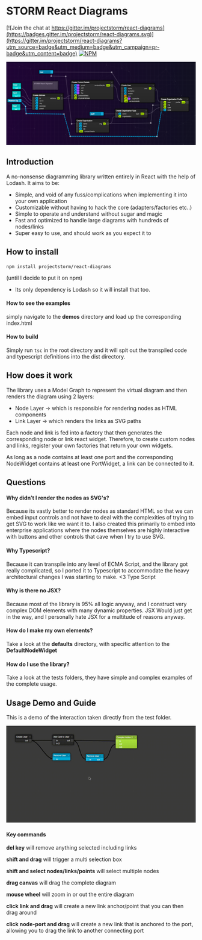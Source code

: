# STORM React Diagrams

[![Join the chat at https://gitter.im/projectstorm/react-diagrams](https://badges.gitter.im/projectstorm/react-diagrams.svg)](https://gitter.im/projectstorm/react-diagrams?utm_source=badge&utm_medium=badge&utm_campaign=pr-badge&utm_content=badge)
[![NPM](https://nodei.co/npm/storm-react-diagrams.png?mini=true)](https://npmjs.org/package/storm-react-diagrams)

![Demo2](./demo2.png)

## Introduction

A no-nonsense diagramming library written entirely in React with the help of Lodash. It aims to be:

* Simple, and void of any fuss/complications when implementing it into your own application
* Customizable without having to hack the core (adapters/factories etc..)
* Simple to operate and understand without sugar and magic
* Fast and optimized to handle large diagrams with hundreds of nodes/links
* Super easy to use, and should work as you expect it to

## How to install

```
npm install projectstorm/react-diagrams
```

(until I decide to put it on npm)

* Its only dependency is Lodash so it will install that too.

#### How to see the examples

simply navigate to the __demos__ directory and load up the corresponding index.html

#### How to build

Simply run ```tsc``` in the root directory and it will spit out the transpiled code and typescript definitions
into the dist directory.


## How does it work

The library uses a Model Graph to represent the virtual diagram and then renders the diagram using
2 layers:
* Node Layer -> which is responsible for rendering nodes as HTML components
* Link Layer -> which renders the links as SVG paths

Each node and link is fed into a factory that then generates the corresponding node or link react widget.
Therefore, to create custom nodes and links, register your own factories that return your own widgets.

As long as a node contains at least one port and the corresponding NodeWidget contains at least one PortWidget,
a link can be connected to it.

## Questions

#### Why didn’t I render the nodes as SVG's?

Because its vastly better to render nodes as standard HTML so that we can embed input controls and not have
to deal with the complexities of trying to get SVG to work like we want it to. I also created this primarily to embed into
enterprise applications where the nodes themselves are highly interactive with buttons and other controls that cave when I try to use SVG.

#### Why Typescript?

Because it can transpile into any level of ECMA Script, and the library got really complicated, so I ported it to Typescript
to accommodate the heavy architectural changes I was starting to make. <3 Type Script

#### Why is there no JSX?

Because most of the library is 95% all logic anyway, and I construct very complex DOM elements with many dynamic properties. JSX
Would just get in the way, and I personally hate JSX for a multitude of reasons anyway.

#### How do I make my own elements?

Take a look at the __defaults__ directory, with specific attention to the __DefaultNodeWidget__

#### How do I use the library?

Take a look at the tests folders, they have simple and complex examples of the complete usage.

## Usage Demo and Guide

This is a demo of the interaction taken directly from the test folder.

![Demo](./demo.gif)

#### Key commands

__del key__ will remove anything selected including links

__shift and drag__ will trigger a multi selection box

__shift and select nodes/links/points__ will select multiple nodes

__drag canvas__ will drag the complete diagram

__mouse wheel__ will zoom in or out the entire diagram

__click link and drag__ will create a new link anchor/point that you can then drag around

__click node-port and drag__ will create a new link that is anchored to the port, allowing you
to drag the link to another connecting port
